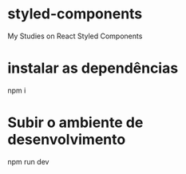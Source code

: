 # styled-components
My Studies on React Styled Components

# instalar as dependências
npm i

# Subir o ambiente de desenvolvimento
npm run dev
